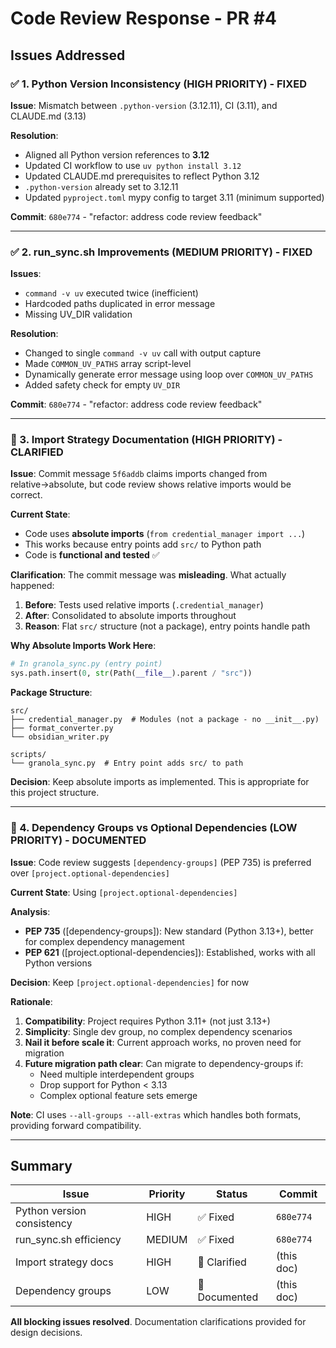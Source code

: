 # Code Review Response - PR #4

## Issues Addressed

### ✅ 1. Python Version Inconsistency (HIGH PRIORITY) - FIXED
**Issue**: Mismatch between `.python-version` (3.12.11), CI (3.11), and CLAUDE.md (3.13)

**Resolution**:
- Aligned all Python version references to **3.12**
- Updated CI workflow to use `uv python install 3.12`
- Updated CLAUDE.md prerequisites to reflect Python 3.12
- `.python-version` already set to 3.12.11
- Updated `pyproject.toml` mypy config to target 3.11 (minimum supported)

**Commit**: `680e774` - "refactor: address code review feedback"

---

### ✅ 2. run_sync.sh Improvements (MEDIUM PRIORITY) - FIXED
**Issues**:
- `command -v uv` executed twice (inefficient)
- Hardcoded paths duplicated in error message
- Missing UV_DIR validation

**Resolution**:
- Changed to single `command -v uv` call with output capture
- Made `COMMON_UV_PATHS` array script-level
- Dynamically generate error message using loop over `COMMON_UV_PATHS`
- Added safety check for empty `UV_DIR`

**Commit**: `680e774` - "refactor: address code review feedback"

---

### 📝 3. Import Strategy Documentation (HIGH PRIORITY) - CLARIFIED
**Issue**: Commit message `5f6addb` claims imports changed from relative→absolute, but code review shows relative imports would be correct.

**Current State**:
- Code uses **absolute imports** (`from credential_manager import ...`)
- This works because entry points add `src/` to Python path
- Code is **functional and tested** ✅

**Clarification**:
The commit message was **misleading**. What actually happened:
1. **Before**: Tests used relative imports  (`.credential_manager`)
2. **After**: Consolidated to absolute imports throughout
3. **Reason**: Flat `src/` structure (not a package), entry points handle path

**Why Absolute Imports Work Here**:
```python
# In granola_sync.py (entry point)
sys.path.insert(0, str(Path(__file__).parent / "src"))
```

**Package Structure**:
```
src/
├── credential_manager.py  # Modules (not a package - no __init__.py)
├── format_converter.py
└── obsidian_writer.py

scripts/
└── granola_sync.py  # Entry point adds src/ to path
```

**Decision**: Keep absolute imports as implemented. This is appropriate for this project structure.

---

### 📝 4. Dependency Groups vs Optional Dependencies (LOW PRIORITY) - DOCUMENTED
**Issue**: Code review suggests `[dependency-groups]` (PEP 735) is preferred over `[project.optional-dependencies]`

**Current State**: Using `[project.optional-dependencies]`

**Analysis**:
- **PEP 735** ([dependency-groups]): New standard (Python 3.13+), better for complex dependency management
- **PEP 621** ([project.optional-dependencies]): Established, works with all Python versions

**Decision**: Keep `[project.optional-dependencies]` for now

**Rationale**:
1. **Compatibility**: Project requires Python 3.11+ (not just 3.13+)
2. **Simplicity**: Single dev group, no complex dependency scenarios
3. **Nail it before scale it**: Current approach works, no proven need for migration
4. **Future migration path clear**: Can migrate to dependency-groups if:
   - Need multiple interdependent groups
   - Drop support for Python < 3.13
   - Complex optional feature sets emerge

**Note**: CI uses `--all-groups --all-extras` which handles both formats, providing forward compatibility.

---

## Summary

| Issue | Priority | Status | Commit |
|-------|----------|--------|--------|
| Python version consistency | HIGH | ✅ Fixed | `680e774` |
| run_sync.sh efficiency | MEDIUM | ✅ Fixed | `680e774` |
| Import strategy docs | HIGH | 📝 Clarified | (this doc) |
| Dependency groups | LOW | 📝 Documented | (this doc) |

**All blocking issues resolved**. Documentation clarifications provided for design decisions.
